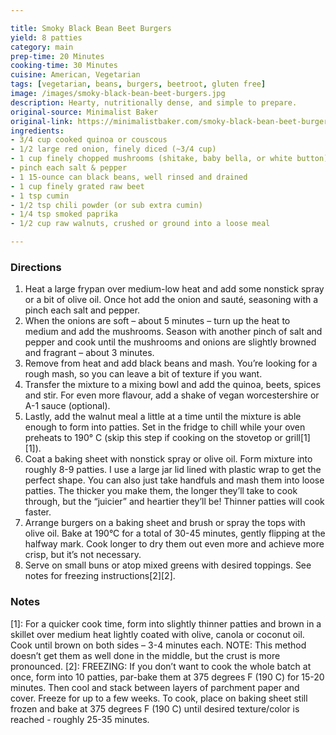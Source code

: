 ```yaml
---

title: Smoky Black Bean Beet Burgers
yield: 8 patties
category: main
prep-time: 20 Minutes
cooking-time: 30 Minutes
cuisine: American, Vegetarian
tags: [vegetarian, beans, burgers, beetroot, gluten free]
image: /images/smoky-black-bean-beet-burgers.jpg
description: Hearty, nutritionally dense, and simple to prepare.
original-source: Minimalist Baker
original-link: https://minimalistbaker.com/smoky-black-bean-beet-burgers/
ingredients:
- 3/4 cup cooked quinoa or couscous
- 1/2 large red onion, finely diced (~3/4 cup)
- 1 cup finely chopped mushrooms (shitake, baby bella, or white button)
- pinch each salt & pepper
- 1 15-ounce can black beans, well rinsed and drained
- 1 cup finely grated raw beet
- 1 tsp cumin
- 1/2 tsp chili powder (or sub extra cumin)
- 1/4 tsp smoked paprika
- 1/2 cup raw walnuts, crushed or ground into a loose meal

---
```


### Directions

1. Heat a large frypan over medium-low heat and add some nonstick spray or a bit of olive oil. Once hot add the onion and sauté, seasoning with a pinch each salt and pepper.
2. When the onions are soft – about 5 minutes – turn up the heat to medium and add the mushrooms. Season with another pinch of salt and pepper and cook until the mushrooms and onions are slightly browned and fragrant – about 3 minutes.
3. Remove from heat and add black beans and mash. You’re looking for a rough mash, so you can leave a bit of texture if you want.
4. Transfer the mixture to a mixing bowl and add the quinoa, beets, spices and stir. For even more flavour, add a shake of vegan worcestershire or A-1 sauce (optional).
5. Lastly, add the walnut meal a little at a time until the mixture is able enough to form into patties. Set in the fridge to chill while your oven preheats to 190° C (skip this step if cooking on the stovetop or grill[1][1]).
6. Coat a baking sheet with nonstick spray or olive oil. Form mixture into roughly 8-9 patties. I use a large jar lid lined with plastic wrap to get the perfect shape. You can also just take handfuls and mash them into loose patties. The thicker you make them, the longer they’ll take to cook through, but the “juicier” and heartier they’ll be! Thinner patties will cook faster.
7. Arrange burgers on a baking sheet and brush or spray the tops with olive oil. Bake at 190°C for a total of 30-45 minutes, gently flipping at the halfway mark. Cook longer to dry them out even more and achieve more crisp, but it’s not necessary.
8. Serve on small buns or atop mixed greens with desired toppings. See notes for freezing instructions[2][2].

### Notes

[1]: For a quicker cook time, form into slightly thinner patties and brown in a skillet over medium heat lightly coated with olive, canola or coconut oil. Cook until brown on both sides – 3-4 minutes each. NOTE: This method doesn’t get them as well done in the middle, but the crust is more pronounced.
[2]: FREEZING: If you don’t want to cook the whole batch at once, form into 10 patties, par-bake them at 375 degrees F (190 C) for 15-20 minutes. Then cool and stack between layers of parchment paper and cover. Freeze for up to a few weeks. To cook, place on baking sheet still frozen and bake at 375 degrees F (190 C) until desired texture/color is reached - roughly 25-35 minutes.
